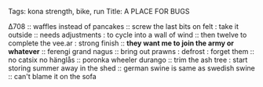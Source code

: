 Tags: kona strength, bike, run
Title: A PLACE FOR BUGS
  
∆708 :: waffles instead of pancakes :: screw the last bits on felt : take it outside :: needs adjustments : to cycle into a wall of wind :: then twelve to complete the vee.ar : strong finish :: **they want me to join the army or whatever** :: ferengi grand nagus :: bring out prawns : defrost : forget them :: no catsix no hänglås :: poronka wheeler durango :: trim the ash tree : start storing summer away in the shed :: german swine is same as swedish swine :: can't blame it on the sofa